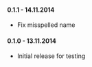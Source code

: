 #### 0.1.1 - 14.11.2014
* Fix misspelled name

#### 0.1.0 - 13.11.2014
* Initial release for testing